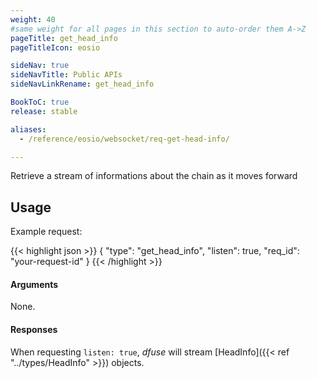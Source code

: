 ```yaml
---
weight: 40
#same weight for all pages in this section to auto-order them A->Z
pageTitle: get_head_info
pageTitleIcon: eosio

sideNav: true
sideNavTitle: Public APIs
sideNavLinkRename: get_head_info

BookToC: true
release: stable

aliases:
  - /reference/eosio/websocket/req-get-head-info/

---
```


Retrieve a stream of informations about the chain as it moves forward

## Usage

Example request:

{{< highlight json >}}
{
  "type": "get_head_info",
  "listen": true,
  "req_id": "your-request-id"
}
{{< /highlight >}}


#### Arguments

None.

#### Responses

When requesting `listen: true`, _dfuse_ will stream [HeadInfo]({{< ref "../types/HeadInfo" >}}) objects.